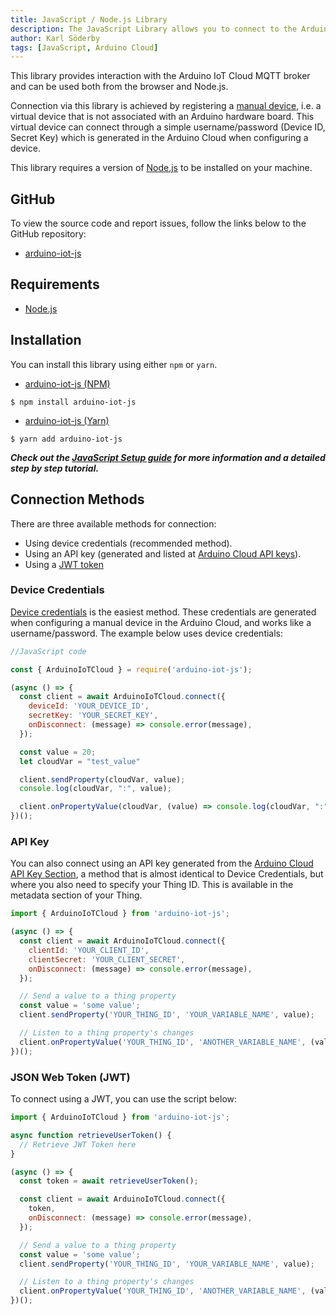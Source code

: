 ```yaml
---
title: JavaScript / Node.js Library
description: The JavaScript Library allows you to connect to the Arduino Cloud using Node.js.
author: Karl Söderby
tags: [JavaScript, Arduino Cloud]
---
```


This library provides interaction with the Arduino IoT Cloud MQTT broker and can be used both from the browser and Node.js.

Connection via this library is achieved by registering a [manual device](https://docscontentprivate-karlsoderbycloudv2.gatsbyjs.io/arduino-cloud/hardware/devices#manual-devices), i.e. a virtual device that is not associated with an Arduino hardware board. This virtual device can connect through a simple username/password (Device ID, Secret Key) which is generated in the Arduino Cloud when configuring a device.

This library requires a version of [Node.js](https://nodejs.org/en/download/current) to be installed on your machine.

## GitHub

To view the source code and report issues, follow the links below to the GitHub repository:
- [arduino-iot-js](https://github.com/arduino/arduino-iot-js)

## Requirements

- [Node.js](https://nodejs.org/en/download/current)

## Installation

You can install this library using either `npm` or `yarn`.

- [arduino-iot-js (NPM)](https://www.npmjs.com/package/arduino-iot-js)
```
$ npm install arduino-iot-js
```

- [arduino-iot-js (Yarn)](https://yarnpkg.com/package?q=arduino%20cloud&name=arduino-iot-js)
```
$ yarn add arduino-iot-js
```

***Check out the [JavaScript Setup guide](https://docscontentprivate-karlsoderbycloudv2.gatsbyjs.io/arduino-cloud/guides/javascript) for more information and a detailed step by step tutorial.***  

## Connection Methods

There are three available methods for connection:
- Using device credentials (recommended method). 
- Using an API key (generated and listed at [Arduino Cloud API keys](app.arduino.cc/app-keys)).
- Using a [JWT token](https://jwt.io/)

### Device Credentials

[Device credentials](https://docscontentprivate-karlsoderbycloudv2.gatsbyjs.io/arduino-cloud/hardware/devices#secret-key--device-id) is the easiest method. These credentials are generated when configuring a manual device in the Arduino Cloud, and works like a username/password. The example below uses device credentials:

```js
//JavaScript code

const { ArduinoIoTCloud } = require('arduino-iot-js');

(async () => {
  const client = await ArduinoIoTCloud.connect({
    deviceId: 'YOUR_DEVICE_ID',
    secretKey: 'YOUR_SECRET_KEY',
    onDisconnect: (message) => console.error(message),
  });

  const value = 20;
  let cloudVar = "test_value"

  client.sendProperty(cloudVar, value);
  console.log(cloudVar, ":", value);

  client.onPropertyValue(cloudVar, (value) => console.log(cloudVar, ":", value));
})();
```

### API Key

You can also connect using an API key generated from the [Arduino Cloud API Key Section](app.arduino.cc/api-keys), a method that is almost identical to Device Credentials, but where you also need to specify your Thing ID. This is available in the metadata section of your Thing.

```js
import { ArduinoIoTCloud } from 'arduino-iot-js';

(async () => {
  const client = await ArduinoIoTCloud.connect({
    clientId: 'YOUR_CLIENT_ID',
    clientSecret: 'YOUR_CLIENT_SECRET',
    onDisconnect: (message) => console.error(message),
  });

  // Send a value to a thing property
  const value = 'some value';
  client.sendProperty('YOUR_THING_ID', 'YOUR_VARIABLE_NAME', value);

  // Listen to a thing property's changes
  client.onPropertyValue('YOUR_THING_ID', 'ANOTHER_VARIABLE_NAME', (value) => console.log(value));
})();
```

### JSON Web Token (JWT)

To connect using a JWT, you can use the script below:

```js
import { ArduinoIoTCloud } from 'arduino-iot-js';

async function retrieveUserToken() {
  // Retrieve JWT Token here
}

(async () => {
  const token = await retrieveUserToken();

  const client = await ArduinoIoTCloud.connect({
    token,
    onDisconnect: (message) => console.error(message),
  });

  // Send a value to a thing property
  const value = 'some value';
  client.sendProperty('YOUR_THING_ID', 'YOUR_VARIABLE_NAME', value);

  // Listen to a thing property's changes
  client.onPropertyValue('YOUR_THING_ID', 'ANOTHER_VARIABLE_NAME', (value) => console.log(value));
})();
```
